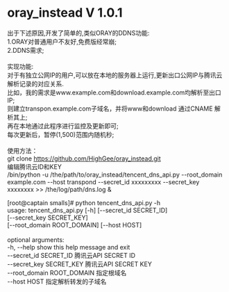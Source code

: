 # oray_instead V 1.0.1
出于下述原因,开发了简单的,类似ORAY的DDNS功能:<br/>
1.ORAY对普通用户不友好,免费版经常崩;<br/>
2.DDNS需求;<br/><br/>
实现功能:<br/>
对于有独立公网IP的用户,可以放在本地的服务器上运行,更新出口公网IP与腾讯云解析记录的对应关系.<br/>
比如，我的需求是www.example.com和download.example.com均解析至出口IP;<br/>
则建立transpon.example.com子域名，并将www和download 通过CNAME 解析其上;<br/>
再在本地通过此程序进行监控及更新即可;<br/>
每次更新后，暂停(1,500)范围内随机秒;<br/>
<br/>
使用方法：<br/>
git clone https://github.com/HighGee/oray_instead.git <br/>
编辑腾讯云ID和KEY<br/>
/bin/python -u /the/path/to/oray_instead/tencent_dns_api.py --root_domain example.com --host transpond --secret_id xxxxxxxxx --secret_key xxxxxxxx >> /the/log/path/dns.log & <br/>


[root@captain smalls]# python tencent_dns_api.py -h<br/>
usage: tencent_dns_api.py [-h] [--secret_id SECRET_ID]<br/>
                          [--secret_key SECRET_KEY]<br/>
                          [--root_domain ROOT_DOMAIN] [--host HOST]<br/>
<br/>
optional arguments:<br/>
  -h, --help            show this help message and exit<br/>
  --secret_id   SECRET_ID   腾讯云API SECRET ID<br/>
  --secret_key  SECRET_KEY  腾讯云API SECRET KEY<br/>
  --root_domain ROOT_DOMAIN 指定根域名<br/>
  --host        HOST        指定解析转发的子域名<br/>
